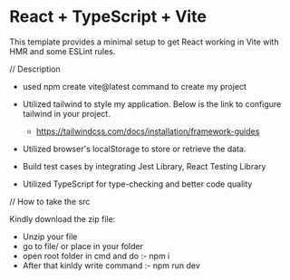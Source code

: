 # React + TypeScript + Vite

This template provides a minimal setup to get React working in Vite with HMR and some ESLint rules.

// Description

- used npm create vite@latest command to create my project

- Utilized tailwind to style my application. Below is the link to configure tailwind in your project.
   - https://tailwindcss.com/docs/installation/framework-guides

- Utilized browser's localStorage to store or retrieve the data.
- Build test cases by integrating Jest Library, React Testing Library
- Utilized TypeScript for type-checking and better code quality



// How to take the src

Kindly download the zip file:

- Unzip your file
- go to file/ or place in your folder
- open root folder in cmd and do :- npm i
- After that kinldy write command :- npm run dev
